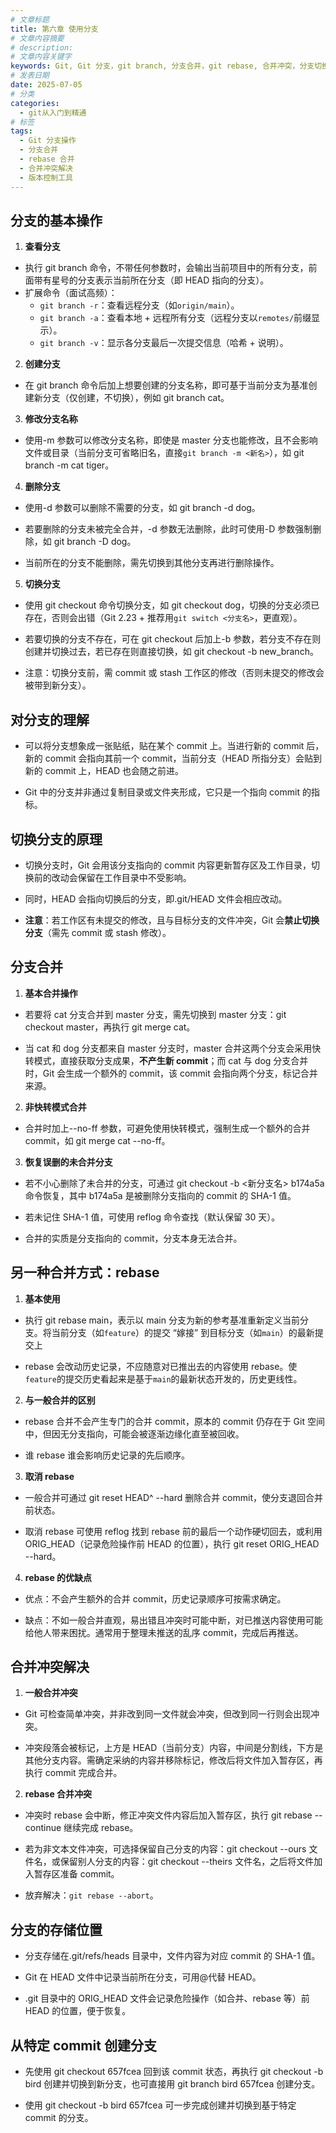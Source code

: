 ```yaml
---
# 文章标题
title: 第六章 使用分支
# 文章内容摘要
# description:
# 文章内容关键字
keywords: Git, Git 分支，git branch, 分支合并，git rebase, 合并冲突，分支切换，分支删除恢复
# 发表日期
date: 2025-07-05
# 分类
categories:
  - git从入门到精通
# 标签
tags:
  - Git 分支操作
  - 分支合并
  - rebase 合并
  - 合并冲突解决
  - 版本控制工具
---
```


## 分支的基本操作

1. **查看分支**

- 执行 git branch 命令，不带任何参数时，会输出当前项目中的所有分支，前面带有星号的分支表示当前所在分支（即 HEAD 指向的分支）。
- 扩展命令（面试高频）：
  - `git branch -r`：查看远程分支（如`origin/main`）。
  - `git branch -a`：查看本地 + 远程所有分支（远程分支以`remotes/`前缀显示）。
  - `git branch -v`：显示各分支最后一次提交信息（哈希 + 说明）。
  <!--more-->

2. **创建分支**

- 在 git branch 命令后加上想要创建的分支名称，即可基于当前分支为基准创建新分支（仅创建，不切换），例如 git branch cat。

3. **修改分支名称**

- 使用-m 参数可以修改分支名称，即使是 master 分支也能修改，且不会影响文件或目录（当前分支可省略旧名，直接`git branch -m <新名>`），如 git branch -m cat tiger。

4. **删除分支**

- 使用-d 参数可以删除不需要的分支，如 git branch -d dog。

- 若要删除的分支未被完全合并，-d 参数无法删除，此时可使用-D 参数强制删除，如 git branch -D dog。

- 当前所在的分支不能删除，需先切换到其他分支再进行删除操作。

5. **切换分支**

- 使用 git checkout 命令切换分支，如 git checkout dog，切换的分支必须已存在，否则会出错（Git 2.23 + 推荐用`git switch <分支名>`，更直观）。

- 若要切换的分支不存在，可在 git checkout 后加上-b 参数，若分支不存在则创建并切换过去，若已存在则直接切换，如 git checkout -b new_branch。

- 注意：切换分支前，需 commit 或 stash 工作区的修改（否则未提交的修改会被带到新分支）。

## 对分支的理解

- 可以将分支想象成一张贴纸，贴在某个 commit 上。当进行新的 commit 后，新的 commit 会指向其前一个 commit，当前分支（HEAD 所指分支）会贴到新的 commit 上，HEAD 也会随之前进。

- Git 中的分支并非通过复制目录或文件夹形成，它只是一个指向 commit 的指标。

## 切换分支的原理

- 切换分支时，Git 会用该分支指向的 commit 内容更新暂存区及工作目录，切换前的改动会保留在工作目录中不受影响。

- 同时，HEAD 会指向切换后的分支，即.git/HEAD 文件会相应改动。

- **注意**：若工作区有未提交的修改，且与目标分支的文件冲突，Git 会**禁止切换分支**（需先 commit 或 stash 修改）。

## 分支合并

1. **基本合并操作**

- 若要将 cat 分支合并到 master 分支，需先切换到 master 分支：git checkout master，再执行 git merge cat。

- 当 cat 和 dog 分支都来自 master 分支时，master 合并这两个分支会采用快转模式，直接获取分支成果，**不产生新 commit**；而 cat 与 dog 分支合并时，Git 会生成一个额外的 commit，该 commit 会指向两个分支，标记合并来源。

2. **非快转模式合并**

- 合并时加上--no-ff 参数，可避免使用快转模式，强制生成一个额外的合并 commit，如 git merge cat --no-ff。

3. **恢复误删的未合并分支**

- 若不小心删除了未合并的分支，可通过 git checkout -b <新分支名> b174a5a 命令恢复，其中 b174a5a 是被删除分支指向的 commit 的 SHA-1 值。

- 若未记住 SHA-1 值，可使用 reflog 命令查找（默认保留 30 天）。

- 合并的实质是分支指向的 commit，分支本身无法合并。

## 另一种合并方式：rebase

1. **基本使用**

- 执行 git rebase main，表示以 main 分支为新的参考基准重新定义当前分支。将当前分支（如`feature`）的提交 “嫁接” 到目标分支（如`main`）的最新提交上

- rebase 会改动历史记录，不应随意对已推出去的内容使用 rebase。使`feature`的提交历史看起来是基于`main`的最新状态开发的，历史更线性。

2. **与一般合并的区别**

- rebase 合并不会产生专门的合并 commit，原本的 commit 仍存在于 Git 空间中，但因无分支指向，可能会被逐渐边缘化直至被回收。

- 谁 rebase 谁会影响历史记录的先后顺序。

3. **取消 rebase**

- 一般合并可通过 git reset HEAD^ --hard 删除合并 commit，使分支退回合并前状态。

- 取消 rebase 可使用 reflog 找到 rebase 前的最后一个动作硬切回去，或利用 ORIG_HEAD（记录危险操作前 HEAD 的位置），执行 git reset ORIG_HEAD --hard。

4. **rebase 的优缺点**

- 优点：不会产生额外的合并 commit，历史记录顺序可按需求确定。

- 缺点：不如一般合并直观，易出错且冲突时可能中断，对已推送内容使用可能给他人带来困扰。通常用于整理未推送的乱序 commit，完成后再推送。

## 合并冲突解决

1. **一般合并冲突**

- Git 可检查简单冲突，并非改到同一文件就会冲突，但改到同一行则会出现冲突。

- 冲突段落会被标记，上方是 HEAD（当前分支）内容，中间是分割线，下方是其他分支内容。需确定采纳的内容并移除标记，修改后将文件加入暂存区，再执行 commit 完成合并。

2. **rebase 合并冲突**

- 冲突时 rebase 会中断，修正冲突文件内容后加入暂存区，执行 git rebase --continue 继续完成 rebase。

- 若为非文本文件冲突，可选择保留自己分支的内容：git checkout --ours 文件名，或保留别人分支的内容：git checkout --theirs 文件名，之后将文件加入暂存区准备 commit。

- 放弃解决：`git rebase --abort`。

## 分支的存储位置

- 分支存储在.git/refs/heads 目录中，文件内容为对应 commit 的 SHA-1 值。

- Git 在 HEAD 文件中记录当前所在分支，可用@代替 HEAD。

- .git 目录中的 ORIG_HEAD 文件会记录危险操作（如合并、rebase 等）前 HEAD 的位置，便于恢复。

## 从特定 commit 创建分支

- 先使用 git checkout 657fcea 回到该 commit 状态，再执行 git checkout -b bird 创建并切换到新分支，也可直接用 git branch bird 657fcea 创建分支。

- 使用 git checkout -b bird 657fcea 可一步完成创建并切换到基于特定 commit 的分支。
